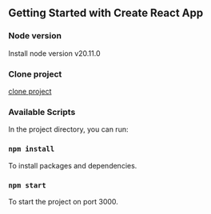 ## Getting Started with Create React App

### Node version

Install node version v20.11.0

### Clone project

[clone project](https://github.com/ammarabrahani/sunway-hotels.git)

### Available Scripts

In the project directory, you can run:

### `npm install`

To install packages and dependencies.

### `npm start`

To start the project on port 3000.
